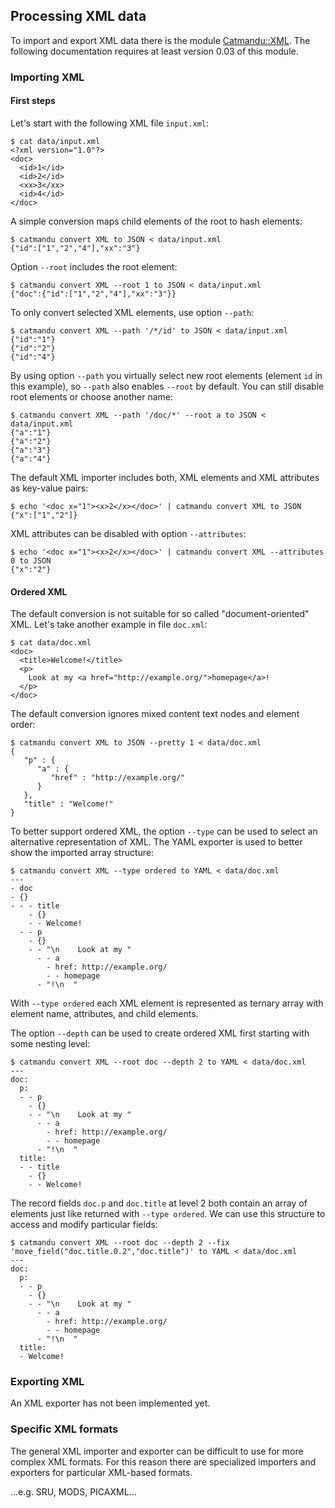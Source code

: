 ## Processing XML data

To import and export XML data there is the module [Catmandu::XML]. The
following documentation requires at least version 0.03 of this module.

[Catmandu::XML]: https://metacpan.org/module/Catmandu::XML

### Importing XML

#### First steps

Let's start with the following XML file `input.xml`:

```{.cmd}
$ cat data/input.xml
<?xml version="1.0"?>
<doc>
  <id>1</id>
  <id>2</id>
  <xx>3</xx>
  <id>4</id>
</doc>
```

A simple conversion maps child elements of the root to hash elements:

```{.cmd}
$ catmandu convert XML to JSON < data/input.xml
{"id":["1","2","4"],"xx":"3"}
```

Option `--root` includes the root element:

```{.cmd}
$ catmandu convert XML --root 1 to JSON < data/input.xml
{"doc":{"id":["1","2","4"],"xx":"3"}}
```

To only convert selected XML elements, use option `--path`:

```{.cmd}
$ catmandu convert XML --path '/*/id' to JSON < data/input.xml
{"id":"1"}
{"id":"2"}
{"id":"4"}
```

By using option `--path` you virtually select new root elements (element `id`
in this example), so `--path` also enables `--root` by default. You can still
disable root elements or choose another name:

```{.cmd}
$ catmandu convert XML --path '/doc/*' --root a to JSON < data/input.xml
{"a":"1"}
{"a":"2"}
{"a":"3"}
{"a":"4"}
```

The default XML importer includes both, XML elements and XML attributes as key-value pairs:

```{.cmd}
$ echo '<doc x="1"><x>2</x></doc>' | catmandu convert XML to JSON
{"x":["1","2"]}
```

XML attributes can be disabled with option `--attributes`:

```{.cmd}
$ echo '<doc x="1"><x>2</x></doc>' | catmandu convert XML --attributes 0 to JSON
{"x":"2"}
```

#### Ordered XML

The default conversion is not suitable for so called "document-oriented" XML.
Let's take another example in file `doc.xml`:

```{.cmd}
$ cat data/doc.xml
<doc>
  <title>Welcome!</title>
  <p>
    Look at my <a href="http://example.org/">homepage</a>!
  </p>
</doc>
```

The default conversion ignores mixed content text nodes and element order:

```{.cmd}
$ catmandu convert XML to JSON --pretty 1 < data/doc.xml
{
   "p" : {
      "a" : {
         "href" : "http://example.org/"
      }
   },
   "title" : "Welcome!"
}
```

To better support ordered XML, the option `--type` can be used to select an
alternative representation of XML. The YAML exporter is used to better show the
imported array structure:

```{.cmd}
$ catmandu convert XML --type ordered to YAML < data/doc.xml
---
- doc
- {}
- - - title
    - {}
    - - Welcome!
  - - p
    - {}
    - - "\n    Look at my "
      - - a
        - href: http://example.org/
        - - homepage
      - "!\n  "
```

With `--type ordered` each XML element is represented as ternary array with
element name, attributes, and child elements. 

The option `--depth` can be used to create ordered XML first starting with some
nesting level:

```{.cmd}
$ catmandu convert XML --root doc --depth 2 to YAML < data/doc.xml
---
doc:
  p:
  - - p
    - {}
    - - "\n    Look at my "
      - - a
        - href: http://example.org/
        - - homepage
      - "!\n  "
  title:
  - - title
    - {}
    - - Welcome!
```

The record fields `doc.p` and `doc.title` at level 2 both contain an array of
elements just like returned with `--type ordered`. We can use this structure to
access and modify particular fields:

```{.cmd}
$ catmandu convert XML --root doc --depth 2 --fix 'move_field("doc.title.0.2","doc.title")' to YAML < data/doc.xml
---
doc:
  p:
  - - p
    - {}
    - - "\n    Look at my "
      - - a
        - href: http://example.org/
        - - homepage
      - "!\n  "
  title:
  - Welcome!
```

### Exporting XML

An XML exporter has not been implemented yet.

### Specific XML formats

The general XML importer and exporter can be difficult to use for more complex
XML formats. For this reason there are specialized importers and exporters for
particular XML-based formats.

...e.g. SRU, MODS, PICAXML...

